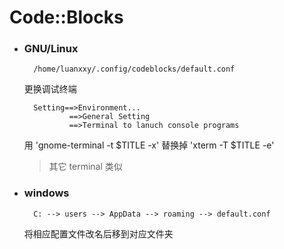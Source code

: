 # Code::Blocks

- ### GNU/Linux

        /home/luanxxy/.config/codeblocks/default.conf

    更换调试终端

        Setting==>Environment...
                ==>General Setting
                ==>Terminal to lanuch console programs

    用 'gnome-terminal -t $TITLE -x' 替换掉 'xterm -T $TITLE -e'
    > 其它 terminal 类似

- ### windows

        C: --> users --> AppData --> roaming --> default.conf

    将相应配置文件改名后移到对应文件夹


